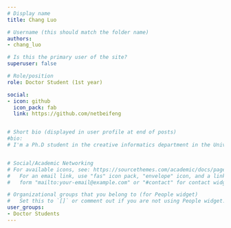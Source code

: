 ```yaml
---
# Display name
title: Chang Luo

# Username (this should match the folder name)
authors: 
- chang_luo

# Is this the primary user of the site?
superuser: false

# Role/position
role: Doctor Student (1st year)

social:
- icon: github
  icon_pack: fab
  link: https://github.com/netbeifeng


# Short bio (displayed in user profile at end of posts)
#bio: 
# I'm a Ph.D student in the creative informatics department in the University of Tokyo


# Social/Academic Networking
# For available icons, see: https://sourcethemes.com/academic/docs/page-builder/#icons
#   For an email link, use "fas" icon pack, "envelope" icon, and a link in the
#   form "mailto:your-email@example.com" or "#contact" for contact widget.

# Organizational groups that you belong to (for People widget)
#   Set this to `[]` or comment out if you are not using People widget.
user_groups:
- Doctor Students
---
```


